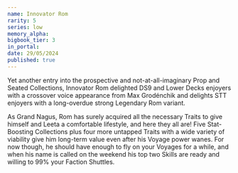 ```yaml
---
name: Innovator Rom
rarity: 5
series: low
memory_alpha:
bigbook_tier: 3
in_portal:
date: 29/05/2024
published: true
---
```


Yet another entry into the prospective and not-at-all-imaginary Prop and Seated Collections, Innovator Rom delighted DS9 and Lower Decks enjoyers with a crossover voice appearance from Max Grodénchik and delights STT enjoyers with a long-overdue strong Legendary Rom variant. 

As Grand Nagus, Rom has surely acquired all the necessary Traits to give himself and Leeta a comfortable lifestyle, and here they all are! Five Stat-Boosting Collections plus four more untapped Traits with a wide variety of viability give him long-term value even after his Voyage power wanes. For now though, he should have enough to fly on your Voyages for a while, and when his name is called on the weekend his top two Skills are ready and willing to 99% your Faction Shuttles.
